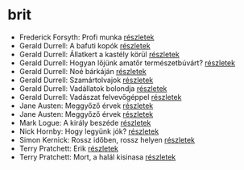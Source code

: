 # brit

- Frederick Forsyth: Profi munka [részletek](_details/%7Bopf.creator%7D.md#id_775)
- Gerald Durrell: A bafuti kopók [részletek](_details/%7Bopf.creator%7D.md#id_862)
- Gerald Durrell: Állatkert a kastély körül [részletek](_details/%7Bopf.creator%7D.md#id_310)
- Gerald Durrell: Hogyan lőjünk amatőr természetbúvárt? [részletek](_details/%7Bopf.creator%7D.md#id_869)
- Gerald Durrell: Noé bárkáján [részletek](_details/%7Bopf.creator%7D.md#id_870)
- Gerald Durrell: Szamártolvajok [részletek](_details/%7Bopf.creator%7D.md#id_874)
- Gerald Durrell: Vadállatok bolondja [részletek](_details/%7Bopf.creator%7D.md#id_864)
- Gerald Durrell: Vadászat felvevőgéppel [részletek](_details/%7Bopf.creator%7D.md#id_863)
- Jane Austen: Meggyőző érvek [részletek](_details/%7Bopf.creator%7D.md#id_59)
- Jane Austen: Meggyőző érvek [részletek](_details/%7Bopf.creator%7D.md#id_996)
- Mark Logue: A király beszéde [részletek](_details/%7Bopf.creator%7D.md#id_298)
- Nick Hornby: Hogy legyünk jók? [részletek](_details/%7Bopf.creator%7D.md#id_304)
- Simon Kernick: Rossz időben, rossz helyen [részletek](_details/%7Bopf.creator%7D.md#id_1006)
- Terry Pratchett: Erik [részletek](_details/%7Bopf.creator%7D.md#id_699)
- Terry Pratchett: Mort, a halál kisinasa [részletek](_details/%7Bopf.creator%7D.md#id_762)